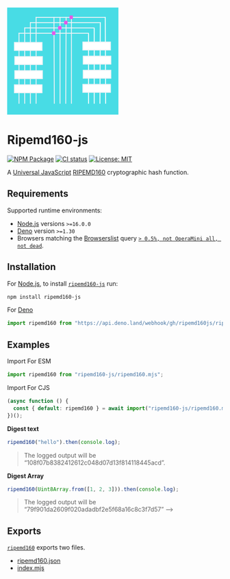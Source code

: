 ![RIPEMD1600 logo](https://raw.githubusercontent.com/pur3miish/ripemd160-js/main/static/ripemd-160.svg)

# Ripemd160-js

[![NPM Package](https://img.shields.io/npm/v/ripemd160-js.svg)](https://www.npmjs.org/package/ripemd160-js) [![CI status](https://github.com/pur3miish/ripemd160-js/workflows/CI/badge.svg)](https://github.com/pur3miish/ripemd160-js/actions) [![License: MIT](https://img.shields.io/badge/License-MIT-yellow.svg)](https://github.com/pur3miish/ripemd160-js/blob/main/LICENSE)

A [Universal JavaScript](https://en.wikipedia.org/wiki/Isomorphic_JavaScript) [RIPEMD160](https://en.bitcoin.it/wiki/RIPEMD-160) cryptographic hash function.

## Requirements

Supported runtime environments:

- [Node.js](https://nodejs.org) versions `>=16.0.0`
- [Deno](https://deno.land/) version `>=1.30`
- Browsers matching the [Browserslist](https://browsersl.ist) query [`> 0.5%, not OperaMini all, not dead`](https://browsersl.ist/?q=%3E+0.5%25%2C+not+OperaMini+all%2C+not+dead).

## Installation

For [Node.js](https://nodejs.org), to install [`ripemd160-js`](https://npm.im/ripemd160-js) run:

```sh
npm install ripemd160-js
```

For [Deno](https://deno.land/)

```js
import ripemd160 from "https://api.deno.land/webhook/gh/ripemd160js/ripemd160.mjs";
```

## Examples

Import For ESM

```js
import ripemd160 from "ripemd160-js/ripemd160.mjs";
```

Import For CJS

```js
(async function () {
  const { default: ripemd160 } = await import("ripemd160-js/ripemd160.mjs");
})();
```

**Digest text**

```js
ripemd160("hello").then(console.log);
```

> The logged output will be “108f07b8382412612c048d07d13f814118445acd”.

**Digest Array**

```js
ripemd160(Uint8Array.from([1, 2, 3])).then(console.log);
```

> The logged output will be “79f901da2609f020adadbf2e5f68a16c8c3f7d57” -->

## Exports

[`ripemd160`](https://npm.im/ripemd160-js) exports two files.

- [ripemd160.json](ripemd160.json)
- [index.mjs](index.mjs)
